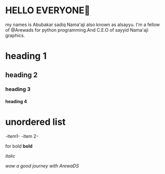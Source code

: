 # HELLO EVERYONE👋
 my names is Abubakar sadiq Nama'aji also known as alsayyu.
I'm a fellow of @Arewads for python programming.And C.E.O of sayyid Nama'aji graphics.

# heading 1
## heading 2
### heading 3
#### heading 4

# unordered list 
-item1-
-item 2-

for bold
__bold__

_italic_

_wow a good journey with ArewaDS_

<!---
AlsayyuNamaaji1/AlsayyuNamaaji1 is a ✨ special ✨ repository because its `README.md` (this file) appears on your GitHub profile.
You can click the Preview link to take a look at your changes.
--->
